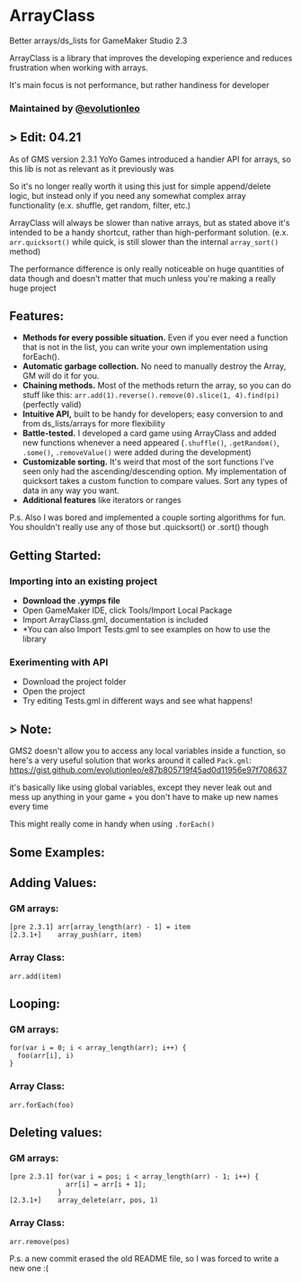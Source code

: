 # ArrayClass
Better arrays/ds_lists for GameMaker Studio 2.3

ArrayClass is a library that improves the developing experience and reduces frustration when working with arrays.

It's main focus is not performance, but rather handiness for developer

### Maintained by [@evolutionleo](https://github.com/evolutionleo)

## > Edit: 04.21
As of GMS version 2.3.1 YoYo Games introduced a handier API for arrays, so this lib is not as relevant as it previously was

So it's no longer really worth it using this just for simple append/delete logic, but instead only if you need any somewhat complex array functionality (e.x. shuffle, get random, filter, etc.)

ArrayClass will always be slower than native arrays, but as stated above it's intended to be a handy shortcut, rather than high-performant solution. (e.x. `arr.quicksort()` while quick, is still slower than the internal `array_sort()` method)

The performance difference is only really noticeable on huge quantities of data though and doesn't matter that much unless you're making a really huge project

## Features:

- **Methods for every possible situation.** Even if you ever need a function that is not in the list, you can write your own implementation using forEach().
- **Automatic garbage collection.** No need to manually destroy the Array, GM will do it for you.
- **Chaining methods.** Most of the methods return the array, so you can do stuff like this: `arr.add(1).reverse().remove(0).slice(1, 4).find(pi)` (perfectly valid)
- **Intuitive API,** built to be handy for developers; easy conversion to and from ds_lists/arrays for more flexibility
- **Battle-tested.** I developed a card game using ArrayClass and added new functions whenever a need appeared (`.shuffle()`, `.getRandom()`, `.some()`, `.removeValue()` were added during the development)
- **Customizable sorting.** It's weird that most of the sort functions I've seen only had the ascending/descending option. My implementation of quicksort takes a custom function to compare values. Sort any types of data in any way you want.
- **Additional features** like iterators or ranges

P.s. Also I was bored and implemented a couple sorting algorithms for fun. You shouldn't really use any of those but .quicksort() or .sort() though

## Getting Started:

### Importing into an existing project
- **Download the .yymps file**
- Open GameMaker IDE, click Tools/Import Local Package
- Import ArrayClass.gml, documentation is included
- *You can also Import Tests.gml to see examples on how to use the library
### Exerimenting with API
- Download the project folder
- Open the project
- Try editing Tests.gml in different ways and see what happens!


## > Note:
GMS2 doesn't allow you to access any local variables inside a function, so here's a very useful solution that works around it called `Pack.gml`:
https://gist.github.com/evolutionleo/e87b805719f45ad0d11956e97f708637

it's basically like using global variables, except they never leak out and mess up anything in your game + you don't have to make up new names every time

This might really come in handy when using `.forEach()`

## Some Examples:

## Adding Values:

### GM arrays:
```gml
[pre 2.3.1] arr[array_length(arr) - 1] = item
[2.3.1+]    array_push(arr, item)
```
### Array Class:
```gml
arr.add(item)
```

## Looping:
### GM arrays:
```gml
for(var i = 0; i < array_length(arr); i++) {
  foo(arr[i], i)
}
```
### Array Class:
```gml
arr.forEach(foo)
```

## Deleting values:
### GM arrays:
```gml
[pre 2.3.1] for(var i = pos; i < array_length(arr) - 1; i++) {
              arr[i] = arr[i + 1];
            }
[2.3.1+]    array_delete(arr, pos, 1)
```
### Array Class:
```gml
arr.remove(pos)
```



P.s. a new commit erased the old README file, so I was forced to write a new one :(
